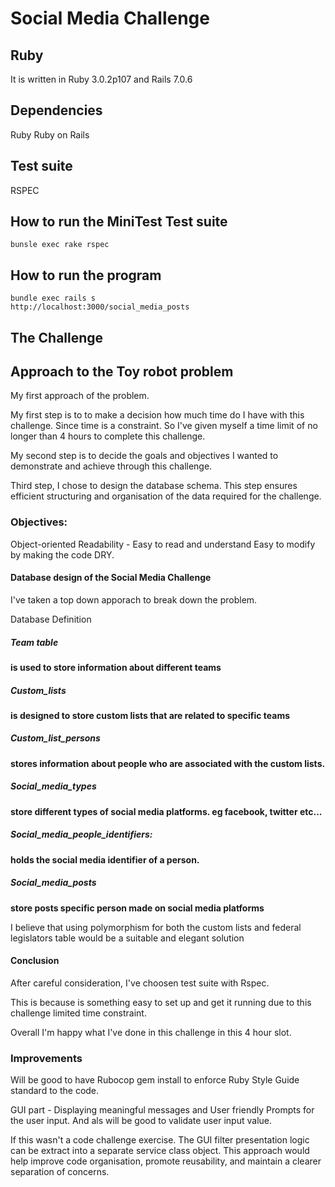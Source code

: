 # Social Media Challenge




## Ruby
It is written in Ruby 3.0.2p107 and Rails 7.0.6

## Dependencies
Ruby
Ruby on Rails

## Test suite
RSPEC

## How to run the MiniTest Test suite

```
bunsle exec rake rspec
```

## How to run the program

```
bundle exec rails s
http://localhost:3000/social_media_posts
```

## The Challenge

## Approach to the Toy robot problem 

My first approach of the problem. 

My first step is to to make a decision how much time do I have with this challenge. Since time is a constraint.
So I've given myself a time limit of no longer than 4 hours to complete this challenge.

My second step is to decide the goals and objectives I wanted to demonstrate and achieve through this challenge.

Third step, I chose to design the database schema. This step ensures efficient structuring and organisation of the data required for the challenge.

### Objectives:              
 
 
 Object-oriented 
 Readability - Easy to read and understand
 Easy to modify by making the code DRY.

  
     
#### Database design of the Social Media Challenge

I've taken a top down apporach to break down the problem.

Database Definition
##### Team table
**is used to store information about different teams**
##### Custom_lists
**is designed to store custom lists that are related to specific teams**
##### Custom_list_persons
**stores information about people who are associated with the custom lists.**
##### Social_media_types
**store different types of social media platforms. eg facebook, twitter etc...**
##### Social_media_people_identifiers:
**holds the social media identifier of a person.**
##### Social_media_posts
**store posts specific person made on social media platforms**

I believe that using polymorphism for both the custom lists and federal legislators table would be a suitable and elegant solution

#### Conclusion

After careful consideration, I've choosen test suite with Rspec.

This is because is something easy to set up and get it running due to this challenge limited time constraint.

Overall I'm happy what I've done in this challenge in this 4 hour slot. 

### Improvements

Will be good to have Rubocop gem install to enforce Ruby Style Guide standard to the code.

GUI part - Displaying meaningful messages and User friendly Prompts for the user input. And als will be good to validate user input value.

If this wasn't a code challenge exercise. The GUI filter presentation logic can be extract into a separate service class object. This approach would help improve code organisation, promote reusability, and maintain a clearer separation of concerns.


